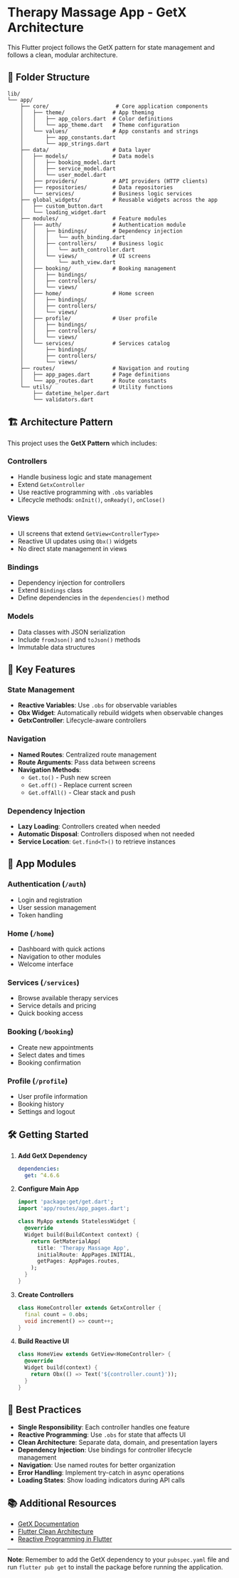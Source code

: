 # Therapy Massage App - GetX Architecture

This Flutter project follows the GetX pattern for state management and follows a clean, modular architecture.

## 📁 Folder Structure

```
lib/
└── app/
    ├── core/                     # Core application components
    │   ├── theme/               # App theming
    │   │   ├── app_colors.dart  # Color definitions
    │   │   └── app_theme.dart   # Theme configuration
    │   └── values/              # App constants and strings
    │       ├── app_constants.dart
    │       └── app_strings.dart
    ├── data/                    # Data layer
    │   ├── models/              # Data models
    │   │   ├── booking_model.dart
    │   │   ├── service_model.dart
    │   │   └── user_model.dart
    │   ├── providers/           # API providers (HTTP clients)
    │   ├── repositories/        # Data repositories
    │   └── services/            # Business logic services
    ├── global_widgets/          # Reusable widgets across the app
    │   ├── custom_button.dart
    │   └── loading_widget.dart
    ├── modules/                 # Feature modules
    │   ├── auth/                # Authentication module
    │   │   ├── bindings/        # Dependency injection
    │   │   │   └── auth_binding.dart
    │   │   ├── controllers/     # Business logic
    │   │   │   └── auth_controller.dart
    │   │   └── views/           # UI screens
    │   │       └── auth_view.dart
    │   ├── booking/             # Booking management
    │   │   ├── bindings/
    │   │   ├── controllers/
    │   │   └── views/
    │   ├── home/                # Home screen
    │   │   ├── bindings/
    │   │   ├── controllers/
    │   │   └── views/
    │   ├── profile/             # User profile
    │   │   ├── bindings/
    │   │   ├── controllers/
    │   │   └── views/
    │   └── services/            # Services catalog
    │       ├── bindings/
    │       ├── controllers/
    │       └── views/
    ├── routes/                  # Navigation and routing
    │   ├── app_pages.dart       # Page definitions
    │   └── app_routes.dart      # Route constants
    └── utils/                   # Utility functions
        ├── datetime_helper.dart
        └── validators.dart
```

## 🏗️ Architecture Pattern

This project uses the **GetX Pattern** which includes:

### Controllers
- Handle business logic and state management
- Extend `GetxController`
- Use reactive programming with `.obs` variables
- Lifecycle methods: `onInit()`, `onReady()`, `onClose()`

### Views
- UI screens that extend `GetView<ControllerType>`
- Reactive UI updates using `Obx()` widgets
- No direct state management in views

### Bindings
- Dependency injection for controllers
- Extend `Bindings` class
- Define dependencies in the `dependencies()` method

### Models
- Data classes with JSON serialization
- Include `fromJson()` and `toJson()` methods
- Immutable data structures

## 🚀 Key Features

### State Management
- **Reactive Variables**: Use `.obs` for observable variables
- **Obx Widget**: Automatically rebuild widgets when observable changes
- **GetxController**: Lifecycle-aware controllers

### Navigation
- **Named Routes**: Centralized route management
- **Route Arguments**: Pass data between screens
- **Navigation Methods**: 
  - `Get.to()` - Push new screen
  - `Get.off()` - Replace current screen
  - `Get.offAll()` - Clear stack and push

### Dependency Injection
- **Lazy Loading**: Controllers created when needed
- **Automatic Disposal**: Controllers disposed when not needed
- **Service Location**: `Get.find<T>()` to retrieve instances

## 📱 App Modules

### Authentication (`/auth`)
- Login and registration
- User session management
- Token handling

### Home (`/home`)
- Dashboard with quick actions
- Navigation to other modules
- Welcome interface

### Services (`/services`)
- Browse available therapy services
- Service details and pricing
- Quick booking access

### Booking (`/booking`)
- Create new appointments
- Select dates and times
- Booking confirmation

### Profile (`/profile`)
- User profile information
- Booking history
- Settings and logout

## 🛠️ Getting Started

1. **Add GetX Dependency**
   ```yaml
   dependencies:
     get: ^4.6.6
   ```

2. **Configure Main App**
   ```dart
   import 'package:get/get.dart';
   import 'app/routes/app_pages.dart';
   
   class MyApp extends StatelessWidget {
     @override
     Widget build(BuildContext context) {
       return GetMaterialApp(
         title: 'Therapy Massage App',
         initialRoute: AppPages.INITIAL,
         getPages: AppPages.routes,
       );
     }
   }
   ```

3. **Create Controllers**
   ```dart
   class HomeController extends GetxController {
     final count = 0.obs;
     void increment() => count++;
   }
   ```

4. **Build Reactive UI**
   ```dart
   class HomeView extends GetView<HomeController> {
     @override
     Widget build(context) {
       return Obx(() => Text('${controller.count}'));
     }
   }
   ```

## 🔧 Best Practices

- **Single Responsibility**: Each controller handles one feature
- **Reactive Programming**: Use `.obs` for state that affects UI
- **Clean Architecture**: Separate data, domain, and presentation layers
- **Dependency Injection**: Use bindings for controller lifecycle management
- **Navigation**: Use named routes for better organization
- **Error Handling**: Implement try-catch in async operations
- **Loading States**: Show loading indicators during API calls

## 📚 Additional Resources

- [GetX Documentation](https://pub.dev/packages/get)
- [Flutter Clean Architecture](https://blog.cleancoder.com/uncle-bob/2012/08/13/the-clean-architecture.html)
- [Reactive Programming in Flutter](https://flutter.dev/docs/development/data-and-backend/state-mgmt/intro)

---

**Note**: Remember to add the GetX dependency to your `pubspec.yaml` file and run `flutter pub get` to install the package before running the application.